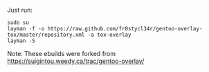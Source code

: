 Just run:
    
    sudo su
    layman -f -o https://raw.github.com/fr0stycl34r/gentoo-overlay-tox/master/repository.xml -a tox-overlay
    layman -S

Note: These ebuilds were forked from https://suigintou.weedy.ca/trac/gentoo-overlay/

